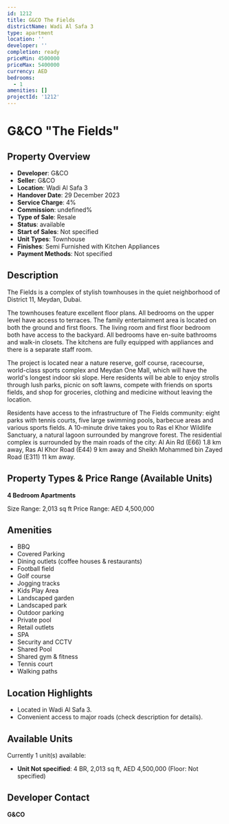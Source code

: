 ```yaml
---
id: 1212
title: G&CO The Fields
districtName: Wadi Al Safa 3
type: apartment
location: ''
developer: ''
completion: ready
priceMin: 4500000
priceMax: 5400000
currency: AED
bedrooms:
  - 1
amenities: []
projectId: '1212'
---
```


# G&CO "The Fields"

## Property Overview
- **Developer**: G&CO
- **Seller**: G&CO
- **Location**: Wadi Al Safa 3
- **Handover Date**: 29 December 2023
- **Service Charge**: 4%
- **Commission**: undefined%
- **Type of Sale**: Resale
- **Status**: available
- **Start of Sales**: Not specified
- **Unit Types**: Townhouse
- **Finishes**: Semi Furnished with Kitchen Appliances
- **Payment Methods**: Not specified

## Description
The Fields is a complex of stylish townhouses in the quiet neighborhood of District 11, Meydan, Dubai.

The townhouses feature excellent floor plans. All bedrooms on the upper level have access to terraces. The family entertainment area is located on both the ground and first floors. The living room and first floor bedroom both have access to the backyard. All bedrooms have en-suite bathrooms and walk-in closets. The kitchens are fully equipped with appliances and there is a separate staff room. 

The project is located near a nature reserve, golf course, racecourse, world-class sports complex and Meydan One Mall, which will have the world's longest indoor ski slope. Here residents will be able to enjoy strolls through lush parks, picnic on soft lawns, compete with friends on sports fields, and shop for groceries, clothing and medicine without leaving the location.

Residents have access to the infrastructure of The Fields community: eight parks with tennis courts, five large swimming pools, barbecue areas and various sports fields. A 10-minute drive takes you to Ras el Khor Wildlife Sanctuary, a natural lagoon surrounded by mangrove forest. The residential complex is surrounded by the main roads of the city: Al Ain Rd (E66) 1.8 km away, Ras Al Khor Road (E44) 9 km away and Sheikh Mohammed bin Zayed Road (E311) 11 km away.

## Property Types & Price Range (Available Units)
**4 Bedroom Apartments**

Size Range: 2,013 sq ft
Price Range: AED 4,500,000

## Amenities
- BBQ
- Covered Parking
- Dining outlets  (coffee houses & restaurants)
- Football field
- Golf course
- Jogging tracks
- Kids Play Area
- Landscaped garden
- Landscaped park
- Outdoor parking
- Private pool
- Retail outlets
- SPA
- Security and CCTV
- Shared Pool
- Shared gym & fitness
- Tennis court
- Walking paths

## Location Highlights
- Located in Wadi Al Safa 3.
- Convenient access to major roads (check description for details).

## Available Units
Currently 1 unit(s) available:
- **Unit Not specified**: 4 BR, 2,013 sq ft, AED 4,500,000 (Floor: Not specified)

## Developer Contact
**G&CO**
